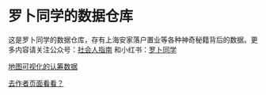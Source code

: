 # 罗卜同学的数据仓库

这是罗卜同学的数据仓库，存有上海安家落户置业等各种神奇秘籍背后的数据。更多内容请关注公众号：[社会人指南](https://mp.weixin.qq.com/s/I9BNqhp-siyBPVCvUdkPHw) 和小红书：[罗卜同学](http://www.xiaohongshu.com/user/profile/61a11a9f0000000021022bbd?xhsshare=WeixinSession&appuid=5e87d3d20000000001009a1e&apptime=1651539378)

[地图可视化的认筹数据](https://luobodata.github.io/shanghaijf/shjf.html)

[去作者页面看看？](https://github.com/jdotx)
